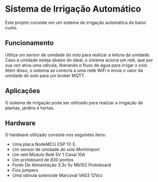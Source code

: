 ﻿# Sistema de Irrigação Automático
Este projeto consiste em um sistema de irrigação automática de baixo custo. 

## Funcionamento
Utiliza um sensor de umidade do solo para realizar a leitura da umidade.
Caso a umidade esteja abaixo do ideal, o sistema aciona um relé, que por sua vez ativa uma válvula, liberando o fluxo de água para irrigar o solo. Além disso, o sistema se conecta a uma rede WiFi e envia o valor da umidade do solo para um broker MQTT.

## Aplicações
O sistema de irrigação pode ser utilizado para realizar a irrigação de plantas, jardins e hortas.

## Hardware
O hardware utilizado consiste nos seguintes itens:
- Uma placa NodeMCU ESP 12-E.
- Um sensor de umidade do solo Montimport
- Um relé Módulo Relé 5V 1 Canal 10A
- Um protoboard de 830 pontos
- Fonte De Alimentação 3.3v 5v Mb102 Protoboard
- Fios jumpers
- Uma válvula solenoide Marcoval VA03 12Vcc
